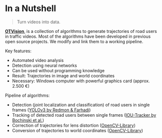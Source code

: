 # In a Nutshell

> Turn videos into data.

[**OTVision**](https://github.com/OpenTrafficCam/OTVision), is a collection of algorithms to generate trajectories of road users in traffic videos. Most of the algorithms have been developed in previous open source projects. We modify and link them to a working pipeline.

Key features:

* Automated video analysis
* Detection using neural networks
* Can be used without programming knowledge
* Result: Trajectories in image and world coordinates
* Necessary: Windows computer with powerful graphics card (approx. 2.500 €)

Pipeline of algorithms:

* Detection (joint localization and classification) of road users in single frames ([YOLOv3 by Redmon & Farhadi](https://pjreddie.com/media/files/papers/YOLOv3.pdf))
* Tracking of detected road users between single frames ([IOU-Tracker by Bochinski et al.](https://github.com/bochinski/iou-tracker))
* Correction of trajectories for lens distortion ([OpenCV-Library](https://opencv.org/))
* Conversion of trajectories to world coordinates ([OpenCV-Library](https://opencv.org/))
